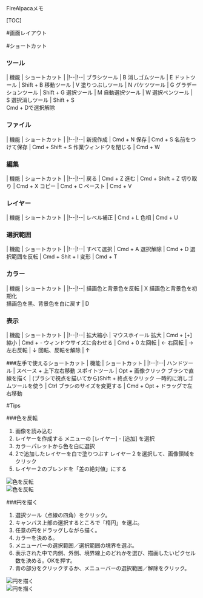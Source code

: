 FireAlpacaメモ

[TOC]

#画面レイアウト

#ショートカット

### ツール
| 機能 | ショートカット |
|!--|!--|
ブラシツール | B
消しゴムツール | E
ドットツール | Shift + B
移動ツール | V
塗りつぶしツール | N
バケツツール | G
グラデーションツール | Shift + G
選択ツール | M
自動選択ツール | W
選択ペンツール | S
選択消しツール | Shift + S<br>Cmd + Dで選択解除

### ファイル
| 機能 | ショートカット |
|!--|!--|
新規作成 | Cmd + N
保存 | Cmd + S
名前をつけて保存 | Cmd + Shift + S
作業ウィンドウを閉じる | Cmd + W

### 編集
| 機能 | ショートカット |
|!--|!--|
戻る | Cmd + Z
進む | Cmd + Shift + Z
切り取り | Cmd + X
コピー | Cmd + C
ペースト | Cmd + V

### レイヤー
| 機能 | ショートカット |
|!--|!--|
レベル補正 | Cmd + L
色相 | Cmd + U

### 選択範囲
| 機能 | ショートカット |
|!--|!--|
すべて選択 | Cmd + A
選択解除 | Cmd + D
選択範囲を反転 | Cmd + Shit + I
変形 | Cmd + T

### カラー
| 機能 | ショートカット |
|!--|!--|
描画色と背景色を反転 | X
描画色と背景色を初期化<br>描画色を黒、背景色を白に戻す | D

### 表示
| 機能 | ショートカット |
|!--|!--|
拡大縮小 | マウスホイール
拡大 | Cmd + [+]
縮小 | Cmd + -
ウィンドウサイズに合わせる | Cmd + 0
左回転 | ←
右回転 | →
左右反転 | ↓
回転、反転を解除 | ↑

###左手で使えるショートカット
| 機能 | ショートカット |
|!--|!--|
ハンドツール | スペース + 上下左右移動
スポイトツール | Opt + 画像クリック
ブラシで直線を描く | (ブラシで視点を描いてから)Shift + 終点をクリック
一時的に消しゴムツールを使う | Ctrl
ブラシのサイズを変更する | Cmd + Opt + ドラッグで左右移動


#Tips

###色を反転

1. 画像を読み込む
2. レイヤーを作成する
  メニューの [レイヤー] - [追加] を選択
3. カラーパレットから色を白に選択
4. 2で追加したレイヤーを白で塗りつぶす
  レイヤー２を選択して、画像領域をクリック
5. レイヤー２のブレンドを「差の絶対値」にする

![色を反転](http://sunsunsoft.com/image/firealpaca/color_reverse.png)  
![色を反転](http://sunsunsoft.com/image/firealpaca/color_reverse2.png)  

###円を描く

1. 選択ツール（点線の四角）をクリック。
2. キャンバス上部の選択するところで「楕円」を選ぶ。
3. 任意の円をドラッグしながら描く。
4. カラーを決める。
5. メニューバーの選択範囲／選択範囲の境界を選ぶ。
6. 表示された中で内側、外側、境界線上のどれかを選び、描画したいピクセル数を決める。OKを押す。
7. 青の部分をクリックするか、メニューバーの選択範囲／解除をクリック。

![円を描く](http://sunsunsoft.com/image/firealpaca/draw_circle.png)  
![円を描く](http://sunsunsoft.com/image/firealpaca/draw_circle2.png)  
